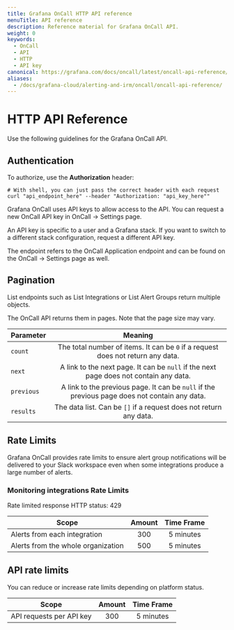 ```yaml
---
title: Grafana OnCall HTTP API reference
menuTitle: API reference
description: Reference material for Grafana OnCall API.
weight: 0
keywords:
  - OnCall
  - API
  - HTTP
  - API key
canonical: https://grafana.com/docs/oncall/latest/oncall-api-reference/
aliases:
  - /docs/grafana-cloud/alerting-and-irm/oncall/oncall-api-reference/
---
```


# HTTP API Reference

Use the following guidelines for the Grafana OnCall API.

<!--Welcome to the Grafana OnCall API reference!

| Simplified API Structure |
| ----------- |
| ![Grafana OnCall API Scheme](images/scheme.jpg) | -->

## Authentication

To authorize, use the **Authorization** header:

```shell
# With shell, you can just pass the correct header with each request
curl "api_endpoint_here" --header "Authorization: "api_key_here""
```

Grafana OnCall uses API keys to allow access to the API. You can request a new OnCall API key in OnCall -> Settings page.

An API key is specific to a user and a Grafana stack. If you want to switch to a different stack configuration,
request a different API key.

The endpoint refers to the OnCall Application endpoint and can be found on the OnCall -> Settings page as well.

## Pagination

List endpoints such as List Integrations or List Alert Groups return multiple objects.

The OnCall API returns them in pages. Note that the page size may vary.

| Parameter  |                                            Meaning                                            |
| ---------- | :-------------------------------------------------------------------------------------------: |
| `count`    |        The total number of items. It can be `0` if a request does not return any data.        |
| `next`     |     A link to the next page. It can be `null` if the next page does not contain any data.     |
| `previous` | A link to the previous page. It can be `null` if the previous page does not contain any data. |
| `results`  |               The data list. Can be `[]` if a request does not return any data.               |

## Rate Limits

Grafana OnCall provides rate limits to ensure alert group notifications will be delivered to your Slack workspace even
when some integrations produce a large number of alerts.

### Monitoring integrations Rate Limits

Rate limited response HTTP status: 429

| Scope                        | Amount | Time Frame |
| ---------------------------- | :----: | :--------: |
| Alerts from each integration |  300   | 5 minutes  |
| Alerts from the whole organization   |  500   | 5 minutes  |

## API rate limits

You can reduce or increase rate limits depending on platform status.

| Scope                    | Amount | Time Frame |
| ------------------------ | :----: | :--------: |
| API requests per API key |  300   | 5 minutes  |
